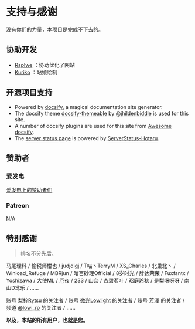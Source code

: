 # 支持与感谢

没有你们的力量，本项目是完成不下去的。

## 协助开发

- [Rsplwe](https://github.com/Rsplwe) ：协助优化了网站
- [Kuriko](https://space.bilibili.com/7847180) ：站娘绘制

## 开源项目支持

- Powered by [docsify](https://docsify.js.org/), a magical documentation site generator. 
- The docsify theme [docsify-themeable](https://jhildenbiddle.github.io/docsify-themeable/#/) by [@jhildenbiddle](https://github.com/jhildenbiddle/docsify-themeable) is used for this site.
- A number of docsify plugins are used for this site from [Awesome docsify](https://docsify.js.org/#/zh-cn/awesome).
- The [server status page](https://status.lowi.ro/status/) is powered by [ServerStatus-Hotaru](https://github.com/cokemine/ServerStatus-Hotaru).

## 赞助者

### 爱发电

[爱发电上的赞助者们](https://afdian.net/@toyamaworks?tab=sponsor)

### Patreon

N/A

## 特别感谢

> 排名不分先后。

马尾理科 / 偷税师柑也 / judjdigj / T喵丶TerryM / XS_Charles / 北巢北丶 / Winload_Refuge / MBRjun / 暗百砂理Official / 8岁时光 / 胖达荣荣 / Fuxfantx / Yoshizawa / 大使ML / 厄夜 / 233 / 山奈 / 杏碧茗叶 / 昭庭玲秋 / 是梨呀呀呀 / 南山D鸢乐 / ……

账号 [梨梓Rytsu](https://space.bilibili.com/5899551/dynamic) 的关注者 / 账号 [微光Lowlight](https://space.bilibili.com/319171871) 的关注者 / 账号 [芳澤](https://space.bilibili.com/299364/dynamic) 的关注者 / 频道 [@lowi_ro](https://t.me/lowi_ro) 的关注者 / ……

**以及，本站的所有用户，也就是您。**

